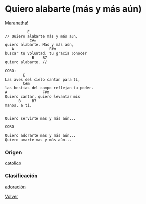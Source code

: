 
# Quiero alabarte (más y más aún)
[Maranatha!](https://open.spotify.com/track/0bTnnEglEgamzfRoKd7LRh?si=Et_YodzRRNCPVp6rOIJibg)

```
          E               
// Quiero alabarte más y más aún, 
           C#m                  
quiero alabarte. Más y más aún, 
   A                F#m
buscar tu voluntad, tu gracia conocer 
            B    B7
quiero alabarte. //

CORO:
        E                
Las aves del cielo cantan para tí,
        C#m     
las bestias del campo reflejan tu poder. 
A                F#m
Quiero cantar, quiero levantar mis 
      B     B7
manos, a tí.


Quiero servirte mas y más aún...

CORO

Quiero adorarte mas y más aún...
Quiero amarte mas y más aún...
```

### Origen
[catolico](https://github.com/renovacion-sjb/musica/search?q=catolico&unscoped_q=catolico)

### Clasificación
[adoración](https://github.com/renovacion-sjb/musica/search?q=adoracion&unscoped_q=adoracion)



[Volver](index.md)
